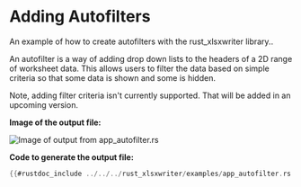 # Adding Autofilters

An example of how to create autofilters with the rust_xlsxwriter library..

An autofilter is a way of adding drop down lists to the headers of a 2D range of
worksheet data. This allows users to filter the data based on simple criteria so
that some data is shown and some is hidden.

Note, adding filter criteria isn't currently supported. That will be added in an
upcoming version.

**Image of the output file:**

![Image of output from app_autofilter.rs](../../images/app_autofilter1.png)

**Code to generate the output file:**

```rust
{{#rustdoc_include ../../../rust_xlsxwriter/examples/app_autofilter.rs:15:34}}
```